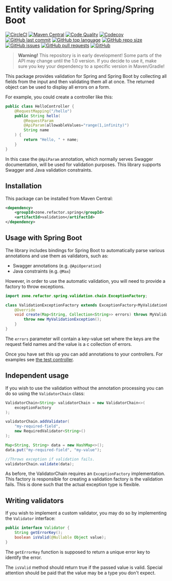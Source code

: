 # Entity validation for Spring/Spring Boot

[![CircleCI](https://img.shields.io/circleci/build/gh/refactorzone/spring-boot-validators)](https://circleci.com/gh/refactorzone/spring-boot-validators)
[![Maven Central](https://img.shields.io/maven-central/v/zone.refactor.spring/validation)](https://search.maven.org/search?q=g:zone.refactor.spring%20AND%20a:validation)
[![Code Quality](https://img.shields.io/lgtm/grade/java/g/refactorzone/spring-boot-validators.svg)](https://lgtm.com/projects/g/refactorzone/spring-boot-validators/)
[![Codecov](https://img.shields.io/codecov/c/gh/refactorzone/spring-boot-validators)](https://codecov.io/gh/refactorzone/spring-boot-validators)
[![GitHub last commit](https://img.shields.io/github/last-commit/refactorzone/spring-boot-validators)](https://github.com/refactorzone/spring-boot-validators)
[![GitHub top language](https://img.shields.io/github/languages/top/refactorzone/spring-boot-validators.svg)](https://github.com/refactorzone/spring-boot-validators)
[![GitHub repo size](https://img.shields.io/github/repo-size/refactorzone/spring-boot-validators.svg)](https://github.com/refactorzone/spring-boot-validators)
[![GitHub issues](https://img.shields.io/github/issues/refactorzone/spring-boot-validators.svg)](https://github.com/refactorzone/spring-boot-validators/issues)
[![GitHub pull requests](https://img.shields.io/github/issues-pr/refactorzone/spring-boot-validators.svg)](https://github.com/refactorzone/spring-boot-validators/pulls)
[![GitHub](https://img.shields.io/github/license/refactorzone/spring-boot-validators)](https://github.com/refactorzone/spring-boot-validators/blob/master/LICENSE.md)

> **Warning!** This repository is in early development! Some parts of the API may change until the 1.0 version.
> If you decide to use it, make sure you key your dependency to a specific version in Maven/Gradle!

This package provides validation for Spring and Spring Boot by collecting all fields from the input and then
validating them all at once. The returned object can be used to display all errors on a form.

For example, you could create a controller like this:

```java
public class HelloController {
    @RequestMapping("/hello")
    public String hello(
        @RequestParam
        @ApiParam(allowableValues="range(1,infinity)")
        String name
    ) {
        return "Hello, " + name;
    }
}
```

In this case the `@ApiParam` annotation, which normally serves Swagger documentation, will be used for validation
purposes. This library supports Swagger and Java validation constraints.

## Installation

This package can be installed from Maven Central:

```xml
<dependency>
    <groupId>zone.refactor.spring</groupId>
    <artifactId>validation</artifactId>
</dependency>
```

## Usage with Spring Boot

The library includes bindings for Spring Boot to automatically parse various annotations and use them as validators,
such as:

- Swagger annotations (e.g. `@ApiOperation`)
- Java constraints (e.g. `@Max`)

However, in order to use the automatic validation, you will need to provide a factory to throw exceptions.

```java
import zone.refactor.spring.validation.chain.ExceptionFactory;

class ValidationExceptionFactory extends ExceptionFactory<MyValidationException> {
    @Override
    void create(Map<String, Collection<String>> errors) throws MyValidationException {
        throw new MyValidationException();
    }
}
```

The `errors` parameter will contain a key-value set where the keys are the request field names and the value is a c
collection of errors.

Once you have set this up you can add annotations to your controllers. For examples see [the test controller](https://github.com/refactorzone/spring-boot-validators/blob/master/src/test/java/zone/refactor/spring/validation/annotation/TestController.java).

## Independent usage

If you wish to use the validation without the annotation processing you can do so using the `ValidatorChain` class:

```java
ValidatorChain<String> validatorChain = new ValidatorChain<>(
    exceptionFactory
);

validatorChain.addValidator(
    "my-required-field",
    new RequiredValidator<String>()
);

Map<String, String> data = new HashMap<>();
data.put("my-required-field", "my-value");

//Throws exception if validation fails.
validatorChain.validate(data);
```

As before, the ValidatorChain requires an `ExceptionFactory` implementation. This factory is responsible
for creating a validation factory is the validation fails. This is done such that the actual exception type is flexible.

## Writing validators

If you wish to implement a custom validator, you may do so by implementing the `Validator` interface:

```java
public interface Validator {
    String getErrorKey();
    boolean isValid(@Nullable Object value);
}
```

The `getErrorKey` function is supposed to return a unique error key to identify the error.

The `isValid` method should return true if the passed value is valid. Special attention should be paid that the
value may be a type you don't expect.
